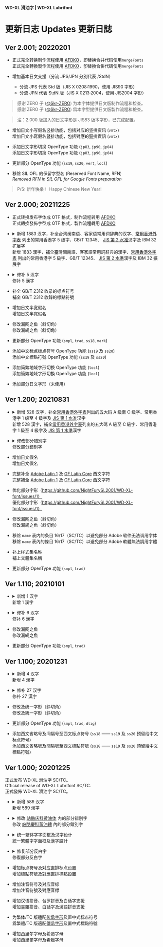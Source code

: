 **WD-XL 滑油字 | WD-XL Lubrifont**

# 更新日志 Updates 更新日誌

## Ver 2.001; 20220201

- 正式完全转换制作流程使用 [AFDKO](https://github.com/adobe-type-tools/afdko)，即替换合并代码使用`mergeFonts`  
正式完全轉換製作流程使用 [AFDKO](https://github.com/adobe-type-tools/afdko)，卽替換合併代碼使用`mergeFonts`

- 增加基本日文支援（分流 JPS/JPN 分別代表 /StdN）  

    - 分流 JPS 代表 Std 版（JIS X 0208:1990，使用 JIS90 字形）
    - 分流 JPN 代表 StdN 版（JIS X 0213:2004，使用 JIS2004 字形）

> 感谢 ZERO 子 ([@Skr-ZERO](https://github.com/Skr-ZERO)) 为本字体提供日文版制作流程和检查。  
> 感謝 ZERO 子 ([@Skr-ZERO](https://github.com/Skr-ZERO)) 爲本字型提供日文版製作流程和檢查。

> 注：2.000 版加入的日文字形是 JIS83 版本字形，已完成配置。

- 增加日文小写假名竖排功能，包括对应的竖排资讯 (`vmtx`)  
增加日文小寫假名豎排功能，包括對應的豎排資訊 (`vmtx`)

- 添加日文字形切换 OpenType 功能 (`jp83`, `jp90`, `jp04`)  
添加日文字形切換 OpenType 功能 (`jp83`, `jp90`, `jp04`)

- 更新部分 OpenType 功能 (`ss19`, `ss20`, `vert`, `locl`)

- 移除 SIL OFL 的保留字型名 (Reserved Font Name, RFN)  
*Removed RFN in SIL OFL for Google Fonts preparation*

> P/S: 新年快樂！ Happy Chinese New Year!

## Ver 2.000; 20211225

- 正式转换发布字体成 OTF 格式，制作流程转用 [AFDKO](https://github.com/adobe-type-tools/afdko)  
正式轉換發佈字型成 OTF 格式，製作流程轉用 [AFDKO](https://github.com/adobe-type-tools/afdko)

- <details>
    <summary>新增 1883 汉字，补全台湾闽南语、客家语常用词辞典的汉字、<a href="https://github.com/ichitenfont/suppchara">常用香港外字表</a> 列出的常用香港字 5 级字、GB/T 12345、 <a href="https://kanji.jitenon.jp/cat/jisdai2.html">JIS 第 2 水准</a>汉字及 IBM 32 扩展字<br>新增 1883 漢字，補全臺灣閩南語、客家語常用詞辭典的漢字、<a href="https://github.com/ichitenfont/suppchara">常用香港外字表</a> 列出的常用香港字 5 級字、GB/T 12345、 <a href="https://kanji.jitenon.jp/cat/jisdai2.html">JIS 第 2 水準</a>漢字及 IBM 32 擴展字</summary>
    <p>

    - `㐁㑁㑑㓟㓾㔂㕱㕸㖅㖸㗘㗱㘔㘛㘝㘭㜮㜷㜺㝗㝩㤉㤕㧁㧌㧎㧒㧡㧣㧻㧾㨂㨑㨨㨪㨻㩆㩗㩧㩮㪐㰵㴘㴙㷛㷮㸐㸰㼆㼓㽎㾀㾊㿭㿸㿺䀐䀯䀴䀹䁅䁯䃗䃟䆀䇶䈄䉂䌈䏡䏲䓛䓝䓪䓬䖙䖳䗁䗆䗐䘆䘥䘼䞚䟓䟘䟩䠡䢂䢍䢢䥑䦉䪴䫌䯋䰳䱛䲁䲅䲗䳍䴈䴉丱丼乂乕乢亅亊亰亶亼仭伀伃伜伡伣伨伹伻佖侊侒侘侚侫侹俉俍俔俛俤俥俶俿倅倈倢倯倲偀偂偝偰傔傪傱僊僘僫僴儁儑儖儱兊兤冏冐冓冝冦冩冾凃凅凊凖凟凩凬凴凾刄刋刐刓刔刕刜刣刦刧剉剏剱剳剺剾劄劒劔劜劦劯劼勀勠勥勼匇匤匧匳匸匼卆卌卲厓厖厰叆叇叝叺叾吂呟呧呰呴呾呿咊咜咢咥哘哢哯哱哹唅唊唌唥唩唭唶唹啀啌啹喌喐喓喞喢喤喥喨嗋嗙嗹嗺嘓噐噒噭噷嚉嚊嚔嚠嚤嚱嚵嚹嚾囃囎囓囥囮囷圀圦圷圸坉坔坙坥坱坵坺坿垈垉垞垪垬垰垳垺埀埆埇埈埓埖埣埪堽塠塰塲墘墫墲墸墹墺壗壜壥壸壻壼夊夐夘夛夬奅奒奓奛奝奣妛妺姙姼娗娚娵婬婸媌媱嫋嫐嬶嬾孅寀寃寉寘尞尠尨尪屃屓屧屶屻岦岶岺岻岼岾峅峇峣峵峺崄崋崕崘崟崠嵂嵎嵒嵓嵙嵜嵭嵳嵶嶌嶐嶢嶬嶮嶹巐巵帋幇幎幤幵庰廍廏廕廩廰廱廹弇弉弌弍弖弡弴弸彁彅彑彔彜徃徛徧忞忟忰怐怺恅恊恟恠恷悁悊悋悗悤悧悳悾悿惓惗惞惪惷愃愐愑愖愡愨愬愰愽慂慒慓慙慥慭慯慱慴慽憇憖憘憙憢憺懃懆懞懴懽戉戓戞扐扚扞扠扡扨扴扷抂抃抅抐抝抾拁拏拑拵拹挃挌挐挓挔挕挧挩挱挳挵挶挷挼捀捒捔捘捙捝捥捾掔掜掝掞掫掵揇揋揌揑揙揜揢揫揬揰揵揻搇搉搙搝搟搢搤搧搨搩摃摎摖摝摠摵撆撋撍撏撘撝撨撴擉擛擣擶擽攅攋攎攑攕攷敆敋敧敨敱斈旙旛旡昉昜昞昮昻昿晄晙晥晧晬晳暃暎暙暠暲暼暿曁曚曵曺曻朎朏朒朖朞朳朷朸朿杁杙杣杤杦杮枅枌枡枦枩枹枻柀柆柎柤柧柫柮栁栫栱栿桍桒桙桮桱桸桾梍梛梠梹梺棆棈棊棏棑棔棡棢棯椄椈椊椌椚椡椢椣椥椦椨椪椶楙楜楪楬楴楻楾榁榅榑榖榠榲榼榾槇槝槞槢槫槹槺樌樒樔樛樠樢樮樰樶橂橆橦橲橳橸檍檨檪櫁櫑櫢櫤櫼欅欉欟欱欶歁歔歕歛殀殕殗殱毟氿汢汫汯汳沊沕沚沺泙泚泝泧洘洟浡浤浱浲涖涬淏淕淰淲渕渟渧渮渹渼湜湠湢湳湶湼溂溓溚溡溿滒滮漑漖漦潗澁澂澑澣澵濔濳濵濶瀁瀇瀳灇炣烋烌烝烰烱烳焄焏焠焫焿煇煏煠煡煴煻熁熅熇熈熕熝熥熰熻燖燗燵爁爌爕爧爼牋牚牸犂犅犇犱狆狌狢猄猌猤猯獏玽珎珒珖珣珱珵珸琩琲瑢璢瓅瓧瓩瓰瓱瓲瓸甁甃甅甎甞甼畄畆畉畍畓畤畩畭畯疂疉疕疧疶疺痀痌痚痟痡痾癈癎癗癠癨癶皀皃皛皜皞皦皷皹盦盻眛眡眤眥睆睭瞆瞖瞨瞶瞹矺矻矼砄砈砛砡硓硙硞硩硴硺碆碖碪碫碯碵磆磑磟磳礆礇礑礒礰禔禝秄秡秥秪秬秮稘稙稴稾穃穉穽窞窵竍竏竑竒竓竕竚竝竡竢竧竫竰竳竵竸竻笂笐笒笘笵笶筊筥筬筰筴筺箒箘箙箚箞箟篏篶簓簔簗籏籔籖籗籘籵粃粄粅粐粡粨粩粫粭粿糀糂糋糒糘糬糺紩紵絅絈絋絏絖絙絚絜絣絪絭絽綛綟綯綷緕緖緜緟緤緪縅縒縖縡縢縺繏繐繖繝繧繷繻繿纃纉纎纐纒纻绹罇罉罍罎罠罧罶罸羂羃羇羓羮羴翆翍翸耎耞耡聟聢聨聬肨肬胐胘胠胮胿脢脥脧脽腍腘腟膁膃膋膎膓膕膤膥膭膰膵膸臈臑臙臽舦舩艀艝艢艪艸苙苝苳苺茋茖茘茣荅荍荖荢荳荵荿莀莇莚莟莵莿菎菣菶菷菻萓萠萢萣萪葈葢葮葯葹蒄蒟蒭蒻蓙蓚蓜蓪蓴蔕蕀蕋蕚蕣蕫蕰蕳薀薁薐薸藃藠藾蘂蘓蘯蘰虘蚫蚻蛬蛯蜅蜑蜺蝒蝛蝝蝟蝪蝲蝹螔螕螛螷螿蟇蟐蟧蟳蟷蠇蠎蠘蠧衂衊衒衖衵袓袗袙袚袰袵袿裃裄裈裌裖裲裵褄褌褜褝褞襀襌襍襕襭襴襷襾覂覈覊覕覥覩觝觧觱訄訒訚訷詏誂誐誾諚諟諠諡謌謴謼譀譓譛譱譿讌讙讱谺豍豼貎貛貭貮賍賰贇贌贒贔赑趒趖跁跂跈跍跔跕跙跿踈踜踰蹏蹐蹓蹔蹘蹛蹠蹧蹳蹽躄躘躙躰躱躼躽躾軁軅軆軈軣輌輙輹輼轀轌轗轜轣辧辷迌迒迚迯迵逎逧逩遉遖遧遯遰遶遹邉郤鄕酇酖酘酜酳酺醂醡醹釖釚釛釞釟釡釥釮釶釼釿鈂鈃鈆鈗鈩鈬鈼鉎鉐鉔鉙鉝鉧鉨鉮鉲鉳鉷銈銕銛銧銾鋂鋉鋐鋓鋕鋗鋙鋠鋧鋩鋹鋺鋻鋿錀錂錏錑錝錞錣錥錺錻錼鍄鍅鍈鍖鍗鍜鍠鍮鍼鎓鎝鎤鎶鎹鏀鏆鏐鏥鏸鐇鐚鐡鐱鐶鐽鑀鑁鑅鑈鑚鑞鑢鑱鑵钁铓铔铦铻锜锳锽镠镮镴镵閇閊閕閖閙閠閧闍阇阨阯陏陦隝隯隲雺霙霳霻靃靆靉靍靏靕靗靤靫靱靹鞁鞆鞐鞜鞳韈韡韲頔頕顋顗颪飃飜飮餔餝餠餤餧餬餲饂饍饐饝馝馞馦馼駮駲駸駻驎驩驫骉骎骭骿髎髜髞髢髣髱髴髷鬖鬘鬞鬪鬭魠魩魬魲魵魽鮄鮊鮏鮓鮕鮖鮗鮘鮟鮠鮡鮢鮣鮨鮰鮱鮴鮸鮹鮻鯆鯏鯑鯒鯗鯣鯮鯱鯲鰀鰄鰆鰇鰊鰌鰏鰔鰕鰗鰛鰡鰤鰮鰰鰺鱆鱇鱙鱚鱠鱰鱶鲊鲙鲬鲹鳁鳫鳬鳰鴈鴞鴪鴴鴾鵁鵄鵆鵈鵐鵙鵤鵫鵰鵺鵻鵾鶖鶤鶫鶲鶺鶿鷁鷆鷉鷏鷝鷭鷽鸊鸙鸰鸴鹀鹟鹡鹢麁麌麑麕麭麶黗黡黶鼡鼦齁齆齎齖齴齶齻龝鿏鿔鿫鿬鿭朗隆﨎﨏塚﨑晴﨓﨔凞猪益礼神祥福靖精羽﨟蘒﨡諸﨣﨤逸都﨧﨨﨩飯飼館鶴𠊎𠎷𠕆𠕇𠖄𠗻𠜱𠞩𠞭𠠃𠠝𠢕𠤎𠯗𠲿𠻗𠻘𠼮𡀔𡁶𡟓𡠍𡢃𡰪𡲢𡳞𢎙𢓜𢪱𢫏𢫦𢯭𢯾𢱋𢱤𢲴𢲸𢳆𢳪𢶀𢼌𢼛𣁳𣁴𣍐𣚺𣛮𣮈𣲩𣻸𣼎𤆬𤉙𤊶𤌍𤍒𤐙𤐰𤘅𤞚𤲍𤶃𤸁𤸱𤺅𤺪𥅾𥉌𥌚𥍉𥐵𥑮𥯟𥯥𥰔𥴊𥺆𦁄𦉎𦊓𦜆𦟪𦢊𧉟𧊅𧌄𧟰𧩣𧮙𧻴𧿁𧿬𧿳𨂾𨂿𨃩𨃰𨅔𨑨𨒇𨖕𨢑𨧀𨨏𨭆𨭎𨻶𩑝𩑾𩚨𩛩𩜄𩜰𩵱𩸙𩸶𩼧𪁎𪐞𪖐𪘒𪜶𪹚𫓧𫖯𫝏𫝘𫝛𫝺𫝻𫞼𫟂𫟧𫟷𫟼𫠛𫣆𬍛𬎆𬠖𬦰𬬭𬬻𬭊𬭛𬭳𬭶𬱖𮧵𰣻𰹬`

    </p>
</details>

- <details>
    <summary>修补 5 汉字<br>修补 5 漢字</summary>
    <p>

    - `賬溽縟蓐褥`

    </p>
</details>

- 补全 GB/T 2312 收录的标点符号  
補全 GB/T 2312 收錄的標點符號

- 增加日文半宽假名  
增加日文半寬假名

- 修改漏网之鱼（斜切角）  
修改漏網之魚（斜切角）

- 更新部分 OpenType 功能 (`smpl`, `trad`, `ss18`, `mark`)

- 添加中文标点标点符号 OpenType 功能 (`ss19` 及 `ss20`)  
添加中文標點符號 OpenType 功能 (`ss19` 及 `ss20`)

- 添加简繁地域字形切换 OpenType 功能 (`locl`)  
添加簡繁地域字形切換 OpenType 功能 (`locl`)

- 添加部分日文字形（未使用）

## Ver 1.200; 20210831

- <details>
    <summary>新增 528 汉字，补全<a href="https://github.com/ichitenfont/suppchara">常用香港外字表</a>列出的五大码 A 级至 C 级字、常用香港字 1 级至 4 级字及 <a href="https://kanji.jitenon.jp/cat/jisdai1.html">JIS 第 1 水准</a>汉字<br>新增 528 漢字，補全<a href="https://github.com/ichitenfont/suppchara">常用香港外字表</a>列出的五大碼 A 級至 C 級字、常用香港字 1 級至 4 級字及 <a href="https://kanji.jitenon.jp/cat/jisdai1.html">JIS 第 1 水準</a>漢字</summary>
    <p>

    - `㓤㖡㖭㖿㗎㗾㧬㨘㩒㬷㬹㷫㹴䁪䐁䡍䱽乗乪乸亀仮価侭侲俵倞倹偸傌僆働兎兪円冚冧冨処凧凪剣剤剰劏劖労効勅勧勲匁匂単厳吪呉呍呑呪咇咓哋唂唓唖唚唞啅啝啩啱喛喩喰営喼嗗嗞嗱嘥噂噃噉噏噚噛噺嚡嚢嚿囲図圏圧埜埞埲埼塀塁塙塩壆壌壱壷奨妬姉姫姶姸娯婾媮嫲嬬孭孲孻宍尐尭岨峠崚嶋巌巓巣帯帰庁廃廸廻廼弐弾彞従徴悩悪惣愼戙戦戯戸戻払扤扱扲抌抜択抦拃拠拡挙挿捗捜捽掗掟掲掹掻揃揈揤揦揺揼搣搲摀摂摙摱摷撃撠撹擝擳擸攞攰斉晩暁暦曱杢杧枠柊査柾栂栃栄栞栴桝桟梖梶梼椀椙椛検楕楡楢楯楳榊榎様槙槻樖権樫橿欝歓歯歳歴毘気氷浄涙涜淥渇済渉渓溌滉滙滝潅瀄瀞瀡瀦烚焔焼煀煕熚燂燋燶燿犠狛猟獴珽瑠瑳甮甴畠畬畳畷痩癦癪発皐睘睩瞏瞓矋砕砿硏硲碕礐稲穂穏穐穣窓窰竃竜笹筈筳箆篭籙籾粁粂粋粍粛糎糭紘紬経絵継続総縁縦繊繋繍繑罫羗翫翶聡肶脇脗脳脷膉膶臓舎舗舮苅荘菫萩葎蔀蔴蔵蕗薗薫薬蛍蛽蝋蝿螆蠄衞袪袴裇覇覗覚覧訳詑読諌譲讃讐豊豖賎賛趯趷踎踭蹾躀躝軚軽輋辺辻込辿迋逓遅遡郷酔醗醤醸釈鈪鉱鉾銭鋲鋳錬鎅鎌鎭鑓鑛閪闘陥険隃隠隣隷雫雰霊鞄韮頚頬頴頼顕顚餸駅駆駈騒験騨骾髄髧髪鮋鯭鯵鰯鱲鴎鴫鴬鵞鶏鹸麯麺麿黐黙齢龬𠝹𠱁𠱸𠲖𠳏𠵝𠵱𠶧𠹶𠺘𠺝𠺢𠻹𠼭𠽌𠿪𡁜𡁻𡃁𡃶𡅅𡥼𡪲𢃇𢭃𢯊𢱑𢱕𢱢𢳂𢵌𢵧𣲷𤓓𤞭𤶸𤷪𤺧𥄫𥅈𥹉𦉘𦙅𦟌𦧲𦧺𨅝𨈇𨋢𨳊𨳍𨳒𨶙𩓥𩶘𭕫𰹲𰽣`

    </p>
</details>

- <details>
    <summary>修改部分错别字<br>修改部分錯別字</summary> 
    <p>

    - `犧壺恙慶孺鲈贯満潺瓞踽燹`

    - 被转移去正确码位的错字：`鋼嗳胪舻睏矧薛軼畲屣筵豕豚翺`  
    被轉移去正確碼位的錯字：`鋼嗳胪舻睏矧薛軼畲屣筵豕豚翺`

    </p>
</details>

- 增加日文假名  
增加日文假名

- 完整补全 [Adobe Latin 1](https://adobe-type-tools.github.io/adobe-latin-charsets/adobe-latin-1.html) 及 [GF Latin Core](https://github.com/googlefonts/gftools/blob/main/Lib/gftools/encodings/GF%20Glyph%20Sets/GF-latin-core_unique-glyphs.nam) 西文字符  
完整補全 [Adobe Latin 1](https://adobe-type-tools.github.io/adobe-latin-charsets/adobe-latin-1.html) 及 [GF Latin Core](https://github.com/googlefonts/gftools/blob/main/Lib/gftools/encodings/GF%20Glyph%20Sets/GF-latin-core_unique-glyphs.nam) 西文字符

- 优化部分字形（https://github.com/NightFurySL2001/WD-XL-font/issues/1）  
優化部分字形（https://github.com/NightFurySL2001/WD-XL-font/issues/1）

- 修改漏网之鱼（斜切角）  
修改漏網之魚（斜切角）

- 移除 `name` 表内的条目 16/17（SC/TC）以避免部分 Adobe 软件无法调用字体  
移除 `name` 表內的條目 16/17（SC/TC）以避免部分 Adobe 軟體無法調用字體

- 补上样式集名称  
補上文體集名稱

- 更新部分 OpenType 功能 (`smpl`, `trad`)

## Ver 1.110; 20210101

- <details>
    <summary>新增 1 汉字<br>新增 1 漢字</summary>
    <p>

    - `廐`

    </p>
</details>

- <details>
    <summary>修补 6 汉字<br>修补 6 漢字</summary>
    <p>

    - `廄舉擧譽櫸遺`

    </p>
</details>

- 修改漏网之鱼  
修改漏網之魚

- 更新部分 OpenType 功能 (`smpl`, `trad`)

## Ver 1.100; 20201231

- <details>
    <summary>新增 4 汉字<br>新增 4 漢字</summary>
    <p>

    - `逹簒噁𫫇`

    </p>
</details>

- <details>
    <summary>修补 27 汉字<br>修补 27 漢字</summary>
    <p>

    - `港巷起熵達噠撻躂鄉薌既厩嘅慨暨概溉即唧櫛癤節鯽鲫嚼爝爵`

    </p>
</details>

- 修改及统一字形（斜切角）  
修改及統一字形（斜切角）

- 更新部分 OpenType 功能 (`smpl`, `trad`, `dlig`)

- 添加西文省略号及间隔号至西文标点符号 (`ss18` —— `ss19` 及 `ss20` 预留给中文标点符号)  
添加西文省略號及間隔號至西文標點符號 (`ss18` —— `ss19` 及 `ss20` 預留給中文標點符號)

## Ver 1.000; 20201225

正式发布 WD-XL 滑油字 SC/TC。  
Official release of WD-XL Lubrifont SC/TC.  
正式發佈 WD-XL 滑油字 SC/TC。  

- <details>
    <summary>新增 589 汉字<br>新增 589 漢字</summary>
    <p>

    - `䆁丟並亙仼伋伕佈佔佮併佺侶侷係倖倣値倶偭偯偺偽傑傢傯僇僎僣僩僱儅儘儳儸兇兌兗內冊冑冪凈凜別刪剋剎剝剷劻勗勣勦勳勻卬卹卻吋吳吶吿呂呎咍咾唸啗啟啣喚喫嘐噓噹嚥嚮囉囌囪堉塡塭塽墦壎夠奐奧奭姅姍姦姪娛媠媼嫺嬝嬤孃孆宂宮屆屘屜屝峩峯崁崙崢嶔嶽巉巖帟廁廂廄廈廚廝弒弔強彆彊彙彥彫彿徬忼怱恆恥恵悅悽愒慄慇慍慼懍戩戶抆拋捨捲掙掛採換揹搆搖搾撐撚撢擡擧擭攜敍敎敔敘昐昤晅晉晞暍暘暱暸曆朮杗枏枓枱枴柵柺栘桿梂梔梡梱梿棄棲棻楛榣榦槓槤槨樑橫橾檮檯櫂櫈櫥櫺欐歎歜歿殼毀毚毬氊氳氾汍汎汙汚決沍沒沖沘沬況泏泜洩洶洸浥浬涊涼淒淚淨淯淸渙減湊湣湧湩湲準溫溼滷滾潛潟潠潥澦澴濩濬瀋瀰災為煆煙煥燄燉燐燬燸燻爭牀牆牴犛犾猙獎玆玨珮琯琺瑤瑯璘璿瓖甕產甦甽畧異疊疎疢痠痲痳痺瘉瘓瘺癡癥皰盜盪眾睏睜睪瞇瞋矇矓砠砲硃硿祐祕祿禇禿秈稅稈稜稟穇穋穠穫窯筍箄箇箏箠篛篠簑簷籐籣籤籥籲粵粺糉糢糰絃絕絛絰綑綠綵線緻緼縕縯縴縿繃繈繙繡繦繫纔缊缽罈罣罵羋羨羶翺耑聴脈脣脤脩脫脰腳臟臢臥艶芣茲荊菴蒞蓆蔆蔔蔥薑薶藷蘊蘗虛虯蛻蝨蠍蠏蠔衹袊袞袮裡裯製複褕褟褽襃襬覜觔觼訏訑託訢註証詖詠詨詻誌誧說謠譁譆譌譟讚谿豎豔豬豭貍貓賸贓贗跡跦跼踡踫蹚蹟蹤躂躭軏軗輓輭迆迴迺週遊遙遝郃鄗鄘醃醜醞醱釆釐釦釭鈇鉋鉤鉼銲銳錄錡錶鍊鍚鎔鎗鏽鐫鑑鑤鑪閒閤閱闆阬陜陞隄隻雊雋雞霑霤靜靦靭鞦韁韆韹韻頫頹顏颱颳颺飢餚餵餽騵髮鬆鬍鬚鬨鬱鯈鱷鴃鴒鶸鹹麪麫麵麹麼黃黴鼇鼈鼕鼴齣齧𤂽𧬨`

    </p>
</details>

- <details>
    <summary>修改 <a href="https://www.github.com/googlefonts/zcool-qingke-huangyou">站酷庆科黄油体</a> 内的部分错别字<br>修改 <a href="https://www.github.com/googlefonts/zcool-qingke-huangyou">站酷慶科黃油體</a> 內的部分錯別字</summary> 
    <p>

    - `盧鷳癇轂濕巔癲縧勖帽瑁冒冕竪夂曰勘載狀瘳禛醛蹒祇暢溧篥擊睞嘜麥麩麴褻戇賜類槔縣懸聽繈譏陝懣滿瞞蟎蹣顢偬與鹧颧鈰鬧衿` （摘录）

    - 部分有对应正式码位的字被转移去正确码位  
    部分有對應正式碼位的字被轉移去正確碼位

    </p>
</details>

- <details>
    <summary>统一繁体字字面框及汉字设计<br>統一繁體字字面框及漢字設計</summary> 
    <p>

    - `仏厷頁` （摘录）

    </p>
</details>

- <details>
    <summary>修复部分反白字<br>修復部分反白字</summary> 
    <p>

    - `蜱镛癫箸铟靥` （摘录）

    </p>
</details>

- 增加标点符号及对应直排标点设置  
增加標點符號及對應直排標點設置

- 增加注音符号及对应音标  
增加注音符號及對應音標

- 增加汉语拼音、台罗拼音及白话字支援  
增加臺羅拼音、白話字及漢語拼音支援

- 为繁体/TC 版适配[传承字形](https://github.com/ichitenfont/inheritedglyphs)及置中式标点符号  
爲繁體/TC 版適配[傳承字形](https://github.com/ichitenfont/inheritedglyphs)及置中式標點符號

- 增加西里尔字母及希腊字母  
增加西里爾字母及希臘字母
